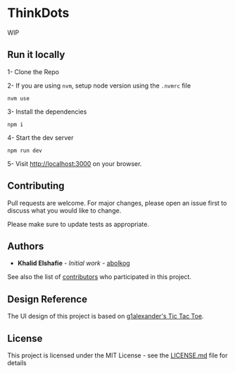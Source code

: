 # ThinkDots

WIP

## Run it locally

1- Clone the Repo

2- If you are using `nvm`, setup node version using the `.nvmrc` file

```shell
nvm use
```

3- Install the dependencies

```shell
npm i
```

4- Start the dev server

```shell
npm run dev
```

5- Visit [http://localhost:3000](http://localhost:3000) on your browser.

## Contributing

Pull requests are welcome. For major changes, please open an issue first to discuss what you would like to change.

Please make sure to update tests as appropriate.

## Authors

- **Khalid Elshafie** - _Initial work_ - [abolkog](https://github.com/abolkog)

See also the list of [contributors](https://github.com/abolkog/thinkdots/contributors) who participated in this project.

## Design Reference

The UI design of this project is based on [g1alexander's Tic Tac Toe](https://github.com/g1alexander/tic-tac-toe).

## License

This project is licensed under the MIT License - see the [LICENSE.md](LICENSE.md) file for details
